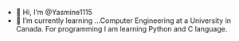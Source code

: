 - 👋 Hi, I’m @Yasmine1115
- 🌱 I’m currently learning ...Computer Engineering at a University in Canada. For programming I am learning Python and C language.


<!---
Yasmine1115/Yasmine1115 is a ✨ special ✨ repository because its `README.md` (this file) appears on your GitHub profile.
You can click the Preview link to take a look at your changes.
--->
